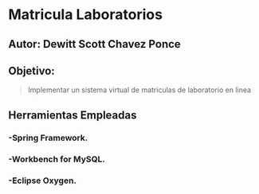 # Matricula Laboratorios
## Autor: Dewitt Scott Chavez Ponce
## Objetivo:

> Implementar un sistema virtual de matriculas de laboratorio en linea

## Herramientas Empleadas

### -Spring Framework.
### -Workbench for MySQL.
### -Eclipse Oxygen.
